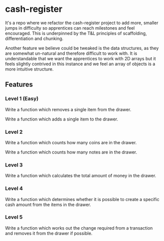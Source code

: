# cash-register

It's a repo where we refactor the cash-register project to add more, smaller jumps in difficulty so apprentices can reach milestones and feel encouraged. This is underpinned by the T&L principles of scaffolding, differentiation and chunking.

Another feature we believe could be tweaked is the data structures, as they are somewhat un-natural and therefore difficult to work with. It is understandable that we want the apprentices to work with 2D arrays but it feels slightly contrived in this instance and we feel an array of objects is a more intuitive structure.

## Features

### Level 1 (Easy)

Write a function which removes a single item from the drawer.

Write a function which adds a single item to the drawer.

### Level 2

Write a function which counts how many coins are in the drawer.

Write a function which counts how many notes are in the drawer.

### Level 3

Write a function which calculates the total amount of money in the drawer.

### Level 4

Write a function which determines whether it is possible to create a specific cash amount from the items in the drawer.

### Level 5

Write a function which works out the change required from a transaction and removes it from the drawer if possible.

